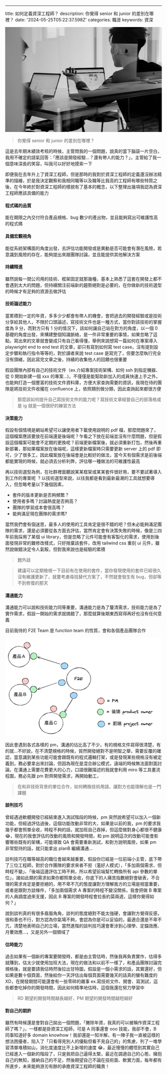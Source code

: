 ---

title: 如何定義資深工程師？
description: 你覺得 senior 和 junior 的差別在哪裡？
date: '2024-05-25T05:22:37.598Z'
categories: 職涯
keywords: 資深

![](/img/1__wjNJmVx4pcZEej0uE0zESw.jpeg)

> 你覺得 senior 和 junior 的差別在哪裡？

這是去年期末績效考核的時候，主管問我的一個問題，說真的當下腦袋一片空白，我用不確定的語氣回答：「應該是開發經驗…？還有帶人的能力？」，主管給了我一個意味深長的笑容，叫我可以好好地摸索一下

即便我在去年升上了資深工程師，但是那時的我對於資深工程師的定義還沒辦法精準的描繪，於是我決定觀察和我相同職等以及職等比我高的工程師有哪些特質之後，在今年終於對資深工程師的樣貌有了基本的概念，以下整理出幾項我認為資深工程師應該具備的能力

#### 程式碼的品質

能在期限之內交付符合產品規格、bug 數少的產出物，並且能夠寫出可維護性高的程式碼

#### 具備宏觀視角

能從系統架構面的角度出發，去評估功能開發或是異動是否可能會有潛在風險，若意識到風險的存在，能夠提出來跟團隊討論，並且能提供其他解決方案

#### 持續精進

雖然說每一間公司用的技術、框架固定就那幾種，基本上熟悉了這套在開發上都不會遇到太大的問題，但持續關注前端新的趨勢絕對是必要的，在你做新的技術選型的時候才有足夠的資源去做評估

#### 技術論述能力

當累積到一定的年資，多多少少都會有帶人的機會，會把過去的開發經驗或是技術分享給其他人，不限於口頭論述，寫技術文件也是一種方式，當你對該技術的掌握度為 9 分，而對方只有 1 分的情況下，該如何讓自己站在對方的角度，以一個 0 基礎的角度出發，來構建整個知識脈絡，是一件非常重要的事情，如果忽略了這點，寫出來的文章就會變成只有自己看得懂，舉例來說想寫一篇如何在專案導入 playwright end to end test 的文章，卻只有寫到如何寫 test case，沒有提到設定步驟和執行指令等等的，對於讀者來說 test case 是寫完了，但要怎麼執行完全沒有頭緒，因此寫完文章之後，持續的收集他人的回饋也很重要

假設團隊內部有自己的技術文件（ex.介紹專案技術架構、如何 ssh 到指定機器、從 0 開始新建一個 xxx 的專案…)，不僅僅是能幫助新加入的成員快速上手之外，也能夠打造一個豐富的技術文件資料庫，方便大家查詢需要的資訊，我現在待的團隊是將技術文件收攏在 confluence 上，依照類別做分類，因此查詢起來都很方便

> 那麼該如何提升自己寫技術文件的能力呢？寫技術文章經營自己的部落格或是 ig 就是一個很好的練習方法

#### 決策能力

假設有個情境是網站希望可以讓使用者下載使用說明的 pdf 檔，那麼問題來了，這個檔案應該要放在前端還是後端呢？乍看之下放在前端並沒有什麼問題，但是假設這個檔案可能會不定期的更換呢？前端更新檔案後，就必須重新打包，然後再重新部署，那如果檔案放在後端呢，這樣更新檔案時只需要更新 server 上的 pdf 即可，少了很多工，因此檔案放在後端會是比較好的做法，當今天有個需求是前後端都能實現的時候，就必須去分析利弊，評估哪一種做法的可維護性最高

再以技術選型為例，在社群裡面聽說某某框架或某某套件很好用，要不要試著導入到工作的專案呢  ? 以技術選型來說，以往我都是看到最新最潮的工具就想要導入，但忽略考量以下幾個因素，

- 套件的版本更新是否夠頻繁？
- 使用者多嗎？討論熱度是否夠高？
- 團隊的學習成本會很高嗎？
- 能夠滿足現在團隊的需求嗎?

當然我們會有個迷思，最多人的使用的工具肯定是很不錯的吧？但未必能夠滿足團隊的需求，還是必須要從各方面去評估，當然肯定會有決策失敗的時候，像是三四年前我採用了某個 ui library，但是忽略了元件可能會有客製化的需求，使用到後面發現非常的難修改樣式，只好捨棄該套件，改用 tailwind css 重刻 ui 元件，雖然說做錯決定令人氣餒，但對我來說也是經驗的累積

> 題外話

> 建議可以定期檢視一下目前有在使用的套件，當你發現使用的套件已經很久沒有維護更新了，就要考慮尋找替代方案了，不然就會發生有 bug，但卻等不到修復的那天

#### 溝通能力

溝通能力可以說和技術能力同等重要，溝通能力是為了釐清需求，技術能力是為了實作需求，假設一開始的需求就搞錯了，那麼就算後期東西寫得再好也沒有任何意義

目前我待的 F2E Team 是 function team 的性質，會和各個產品團隊合作

![](/img/1__kT4CWwXJeHaV3vHCNUZpdQ.png)

因此會遇到各式各樣的 pm，溝通的佔比高了不少，有的規格文件寫得很清楚，有的就…不好說，在不清楚規格的時候，貿然開發絕對不是明智之舉，需要反覆的確認，當意識到某些功能可能會跟既有的程式邏輯打架，或是發現某些規格沒有被定義到，務必要拿出來討論，但因為現在是混合辦公模式，遠端的時候無法面對面討論，在溝通上需要花費更大的心力，口語很難描述的我就會利用 miro 等工具畫流程圖，務必先跟 pm 對齊開發需求，再開始動工，

> 在和非技術背景的單位合作，如何轉換技術用語，讓對方也能理解也是一門課題

#### 談判技巧

曾經遇過軟體開發已經結束進入測試階段的時候，pm 突然說希望可以加入一個新功能，但經過評估過後，這個功能改動非常的大，如果是以前的我，pm 的要求我幾乎都會照單全收，時程不夠的話，就加班自己吞掉，但這麼做對身心都很不健康 😂，現在的我會評估的改動的風險和開發時間，和 pm 說明這次的改動可能會影響哪些既有的架構，可能導致 QA 會需要重新測試，和對方說明風險，如果 pm 非常堅持的話，就只能拿出 planB 繼續溝通…

談判技巧在職等越高的職位會越來越重要，假設你已經是一位前端小主管，底下帶了三位工程師，對於合作團隊的要求來者不拒（濫好人模式），「多加兩個需求、但時程不變」、「後端這邊評估工時不夠，所以希望前端幫忙轉換所有 api 參數的單位」，諸如此類的需求如果你都照單全收，你底下的人痛苦指數絕對會破表，不合理的需求肯定是要拒絕的，用不卑不亢的態度讓對方理解我方的立場是相當重要，或者是跟對方談條件，「多加兩個需求 A 專案的時程不變沒關係，我會把做 B 專案的人員調度過來支援，因此 B 專案的開發時程會拉長約莫兩週，這樣你覺得如何？」

說到談判真的有很多眉眉角角，談判的態度絕對不能太強硬，會讓對方覺得反感，很和善也不行，對方認為你氣場不夠，會認為你是可以妥協的，最適合還是不卑不亢，清楚地表明自己的立場，當然進階的談判技巧還會牽涉到心理學、定錨效應、月暈效應…，又是另外一個領域了

#### 估時能力

過去如果有一個新的專案要開發時，都是由主管估時，然後我再負責實作，估得多就賺到，估太少就使用加班大法，現在的做法和以前不一樣了，和產品團隊討論完規格後，就是要請我估時然後拉出甘特圖，假設是一個小需求的話，其實還好，但如果是數十個頁面，然後給你一天評估出每個頁面需要幾天的話真的蠻有難度的 XD，在開發期間可能還會有一些零碎的雜事 ex.寫技術文件、開會、寫測試，這些都會吃掉你的開發時間，因此如何精準地估時，這個我還在努力學習中

> RD 期望的開發時間越長越好，PM 期望的開發時間越短越好

#### 對自己的期許

雖然有時候還是會對自己拋出一個問題，「撇除年資，我真的可以被稱作資深工程師了嗎？」，一樣都是掛資深工程師，可是 A 同事還會 ooo 技能，我卻不會，B 同事知道好多 domain knowhow！我卻還是一知半解，有一陣子我一直被這樣的想法困擾者，陷入了「只看得見別人的優點但看不見自己的」的焦慮，列了一堆學習清單堆積如山，消化度速度比不上新增的速度 😂，最近慢慢的體悟到其實自己已經進入一個新的階段了，只是我把自己逼得太緊，最近在調適自己的心態，擁抱自己的無知，接納自己的不足，然後期望自己不論在技術面、軟實力面，每年都有所進步，未來能夠游刃有餘的承擔資深工程師的職責！
